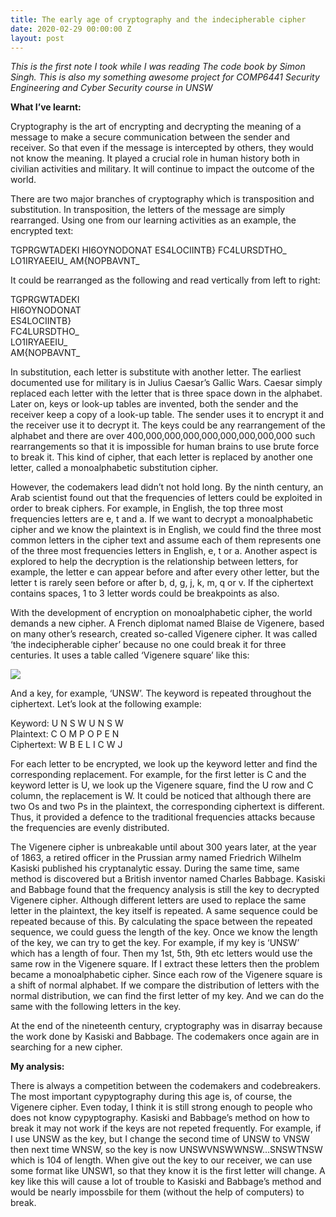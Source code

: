 ```yaml
---
title: The early age of cryptography and the indecipherable cipher
date: 2020-02-29 00:00:00 Z
layout: post
---
```


*This is the first note I took while I was reading The code book by Simon Singh. This is also my something awesome project for COMP6441 Security Engineering and Cyber Security course in UNSW*

**What I’ve learnt:**

Cryptography is the art of encrypting and decrypting the meaning of a message to make a secure communication between the sender and receiver. So that even if the message is intercepted by others, they would not know the meaning. It played a crucial role in human history both in civilian activities and military. It will continue to impact the outcome of the world.

There are two major branches of cryptography which is transposition and substitution. In transposition, the letters of the message are simply rearranged. Using one from our learning activities as an example, the encrypted text:

TGPRGWTADEKI HI6OYNODONAT ES4LOCIINTB} FC4LURSDTHO_ LO1IRYAEEIU_ AM{NOPBAVNT_

It could be rearranged as the following and read vertically from left to right:

TGPRGWTADEKI\
HI6OYNODONAT\
ES4LOCIINTB}\
FC4LURSDTHO_\
LO1IRYAEEIU_\
AM{NOPBAVNT_

In substitution, each letter is substitute with another letter. The earliest documented use for military is in Julius Caesar’s Gallic Wars. Caesar simply replaced each letter with the letter that is three space down in the alphabet. Later on, keys or look-up tables are invented, both the sender and the receiver keep a copy of a look-up table. The sender uses it to encrypt it and the receiver use it to decrypt it. The keys could be any rearrangement of the alphabet and there are over 400,000,000,000,000,000,000,000,000 such rearrangements so that it is impossible for human brains to use brute force to break it. This kind of cipher, that each letter is replaced by another one letter, called a monoalphabetic substitution cipher.

However, the codemakers lead didn’t not hold long. By the ninth century, an Arab scientist found out that the frequencies of letters could be exploited in order to break ciphers. For example, in English, the top three most frequencies letters are e, t and a. If we want to decrypt a monoalphabetic cipher and we know the plaintext is in English, we could find the three most common letters in the cipher text and assume each of them represents one of the three most frequencies letters in English, e, t or a. Another aspect is explored to help the decryption is the relationship between letters, for example, the letter e can appear before and after every other letter, but the letter t is rarely seen before or after b, d, g, j, k, m, q or v. If the ciphertext contains spaces, 1 to 3 letter words could be breakpoints as also.

With the development of encryption on monoalphabetic cipher, the world demands a new cipher. A French diplomat named Blaise de Vigenere, based on many other’s research, created so-called Vigenere cipher. It was called ‘the indecipherable cipher’ because no one could break it for three centuries. It uses a table called ‘Vigenere square’ like this:

<img src="{{site.url}}/images/Vigenere_square_shading.svg" style="display: block; margin: auto;" />

And a key, for example, ‘UNSW’. The keyword is repeated throughout the ciphertext. Let’s look at the following example:

Keyword:    U  N  S  W  U  N  S  W\
Plaintext:  C  O  M  P  O  P  E  N\
Ciphertext: W  B  E   L   I  C  W  J 

For each letter to be encrypted, we look up the keyword letter and find the corresponding replacement. For example, for the first letter is C and the keyword letter is U, we look up the Vigenere square, find the U row and C column, the replacement is W. It could be noticed that although there are two Os and two Ps in the plaintext, the corresponding ciphertext is different. Thus, it provided a defence to the traditional frequencies attacks because the frequencies are evenly distributed.

The Vigenere cipher is unbreakable until about 300 years later, at the year of 1863, a retired officer in the Prussian army named Friedrich Wilhelm Kasiski published his cryptanalytic essay. During the same time, same method is discovered but a British inventor named Charles Babbage. Kasiski and Babbage found that the frequency analysis is still the key to decrypted Vigenere cipher. Although different letters are used to replace the same letter in the plaintext, the key itself is repeated. A same sequence could be repeated because of this. By calculating the space between the repeated sequence, we could guess the length of the key. Once we know the length of the key, we can try to get the key. For example, if my key is ‘UNSW’ which has a length of four. Then my 1st, 5th, 9th etc letters would use the same row in the Vigenere square. If I extract these letters then the problem became a monoalphabetic cipher. Since each row of the Vigenere square is a shift of normal alphabet. If we compare the distribution of letters with the normal distribution, we can find the first letter of my key. And we can do the same with the following letters in the key.  

At the end of the nineteenth century, cryptography was in disarray because the work done by Kasiski and Babbage. The codemakers once again are in searching for a new cipher.

**My analysis:**

There is always a competition between the codemakers and codebreakers. The most important cypyptography during this age is, of course, the Vigenere cipher. Even today, I think it is still strong enough to people who does not know cypyptography. Kasiski and Babbage’s method on how to break it may not work if the keys are not repeted frequently. For example, if I use UNSW as the key, but I change the second time of UNSW to VNSW then next time WNSW, so the key is now UNSWVNSWWNSW…SNSWTNSW which is 104 of length. When give out the key to our receiver, we can use some format like UNSW1, so that they know it is the first letter will change. A key like this will cause a lot of trouble to Kasiski and Babbage’s method and would be nearly impossbile for them (without the help of computers) to break.  

